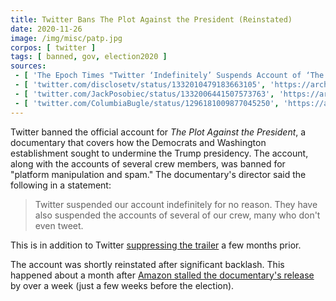 ```yaml
---
title: Twitter Bans The Plot Against the President (Reinstated)
date: 2020-11-26
image: /img/misc/patp.jpg
corpos: [ twitter ]
tags: [ banned, gov, election2020 ]
sources:
 - [ 'The Epoch Times "Twitter ‘Indefinitely’ Suspends Account of ‘The Plot Against the President’" by Isabel van Brugen (26 Nov 2020)', 'https://archive.is/GarYR' ]
 - [ 'twitter.com/disclosetv/status/1332010479183663105', 'https://archive.is/fJgeM' ]
 - [ 'twitter.com/JackPosobiec/status/1332006441507573763', 'https://archive.is/tzqhZ' ]
 - [ 'twitter.com/ColumbiaBugle/status/1296181009877045250', 'https://archive.is/wpYUA' ]
---
```


Twitter banned the official account for _The Plot Against the President_, a
documentary that covers how the Democrats and Washington establishment sought
to undermine the Trump presidency. The account, along with the accounts of
several crew members, was banned for "platform manipulation and spam." The
documentary's director said the following in a statement:

> Twitter suspended our account indefinitely for no reason. They have also
> suspended the accounts of several of our crew, many who don't even tweet.

This is in addition to Twitter [suppressing the
trailer](https://archive.is/wpYUA) a few months prior.

The account was shortly reinstated after significant backlash. This happened
about a month after [Amazon stalled the documentary's
release](/e/amazon-stalls-release-of-plot-against-the-president/) by over
a week (just a few weeks before the election).
